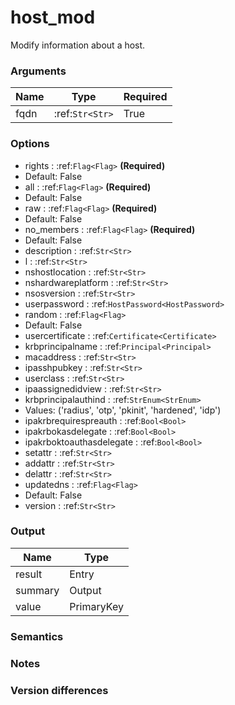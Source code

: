 [//]: # (THE CONTENT BELOW IS GENERATED. DO NOT EDIT.)
# host_mod
Modify information about a host.

### Arguments
|Name|Type|Required
|-|-|-
|fqdn|:ref:`Str<Str>`|True

### Options
* rights : :ref:`Flag<Flag>` **(Required)**
 * Default: False
* all : :ref:`Flag<Flag>` **(Required)**
 * Default: False
* raw : :ref:`Flag<Flag>` **(Required)**
 * Default: False
* no_members : :ref:`Flag<Flag>` **(Required)**
 * Default: False
* description : :ref:`Str<Str>`
* l : :ref:`Str<Str>`
* nshostlocation : :ref:`Str<Str>`
* nshardwareplatform : :ref:`Str<Str>`
* nsosversion : :ref:`Str<Str>`
* userpassword : :ref:`HostPassword<HostPassword>`
* random : :ref:`Flag<Flag>`
 * Default: False
* usercertificate : :ref:`Certificate<Certificate>`
* krbprincipalname : :ref:`Principal<Principal>`
* macaddress : :ref:`Str<Str>`
* ipasshpubkey : :ref:`Str<Str>`
* userclass : :ref:`Str<Str>`
* ipaassignedidview : :ref:`Str<Str>`
* krbprincipalauthind : :ref:`StrEnum<StrEnum>`
 * Values: ('radius', 'otp', 'pkinit', 'hardened', 'idp')
* ipakrbrequirespreauth : :ref:`Bool<Bool>`
* ipakrbokasdelegate : :ref:`Bool<Bool>`
* ipakrboktoauthasdelegate : :ref:`Bool<Bool>`
* setattr : :ref:`Str<Str>`
* addattr : :ref:`Str<Str>`
* delattr : :ref:`Str<Str>`
* updatedns : :ref:`Flag<Flag>`
 * Default: False
* version : :ref:`Str<Str>`

### Output
|Name|Type
|-|-
|result|Entry
|summary|Output
|value|PrimaryKey

[//]: # (ADD YOUR NOTES BELOW. THESE WILL BE PICKED EVERY TIME THE DOCS ARE REGENERATED. //end)
### Semantics

### Notes

### Version differences